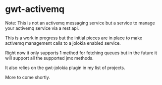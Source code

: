 gwt-activemq
============

Note: This is not an activemq messaging service but a service to manage your activemq service via a rest api. 

This is a work in progress but the initial pieces are in place to make activemq management calls to a jolokia enabled service. 

Right now it only supports 1 method for fetching queues but in the future it will support all the supported jmx methods.


It also relies on the gwt-jolokia plugin in my list of projects.

More to come shortly.
